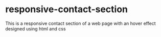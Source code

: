 # responsive-contact-section

This is a responsive contact section of a web page with an hover effect designed using html and css
